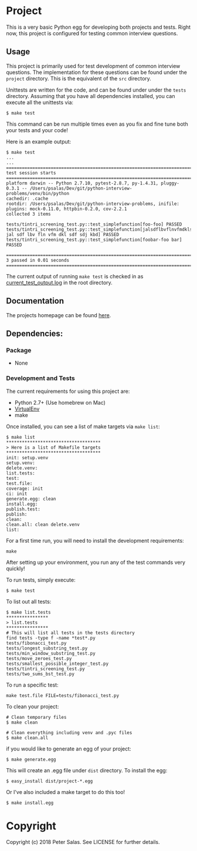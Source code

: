 # Project

This is a very basic Python egg for developing both projects and tests. Right now, this project is configured for testing common interview questions.
	
## Usage

This project is primarily used for test development of common interview questions. The implementation for these questions can be found under the ```project``` directory. This is the equivalent of the ```src``` directory.

Unittests are written for the code, and can be found under under the ```tests``` directory. Assuming that you have all dependencies installed, you can execute all the unittests via:

	$ make test
	
This command can be run multiple times even as you fix and fine tune both your tests and your code!

Here is an example output:

	$ make test
	...
	...
	========================================================================================== test session starts 	===========================================================================================
	platform darwin -- Python 2.7.10, pytest-2.8.7, py-1.4.31, pluggy-0.3.1 -- /Users/psalas/Dev/git/python-interview-problems/venv/bin/python
	cachedir: .cache
	rootdir: /Users/psalas/Dev/git/python-interview-problems, inifile:
	plugins: mock-0.11.0, httpbin-0.2.0, cov-2.2.1
	collected 3 items

	tests/tintri_screening_test.py::test_simplefunction[foo-foo] PASSED
	tests/tintri_screening_test.py::test_simplefunction[jalsdflbvflnvfmdklsdfsdjkbd-jal sdf lbv fln vfm dkl sdf sdj kbd] PASSED
	tests/tintri_screening_test.py::test_simplefunction[foobar-foo bar] PASSED

	======================================================================================== 3 passed in 0.01 seconds ========================================================================================

The current output of running `make test` is checked in as [current\_test\_output.log](./current_test_output.log) in the root directory.

## Documentation

The projects homepage can be found [here](https://github.com/gradeawarrior/python-interview-problems).

## Dependencies:

### Package

* None

### Development and Tests

The current requirements for using this project are:

* Python 2.7+ (Use homebrew on Mac)
* [VirtualEnv](https://virtualenv.pypa.io/en/stable/installation/)
* make

Once installed, you can see a list of make targets via ```make list```:

	$ make list
	************************************
	> Here is a list of Makefile targets
	************************************
	init: setup.venv
	setup.venv:
	delete.venv:
	list.tests:
	test:
	test.file:
	coverage: init
	ci: init
	generate.egg: clean
	install.egg:
	publish.test:
	publish:
	clean:
	clean.all: clean delete.venv
	list:

For a first time run, you will need to install the development requirements:

	make

After setting up your environment, you run any of the test commands very quickly!

To run tests, simply execute:

	$ make test
	
To list out all tests:

	$ make list.tests
	****************
	> list.tests
	****************
	# This will list all tests in the tests directory
	find tests -type f -name *test*.py
	tests/fibonacci_test.py
	tests/longest_substring_test.py
	tests/min_window_substring_test.py
	tests/move_zeroes_test.py
	tests/smallest_possible_integer_test.py
	tests/tintri_screening_test.py
	tests/two_sums_bst_test.py

To run a specific test:

	make test.file FILE=tests/fibonacci_test.py
	
To clean your project:

	# Clean temporary files
	$ make clean
	
	# Clean everything including venv and .pyc files
	$ make clean.all

if you would like to generate an egg of your project:

	$ make generate.egg
	
This will create an .egg file under ```dist``` directory. To install the egg:

	$ easy_install dist/project-*.egg

Or I've also included a make target to do this too!

	$ make install.egg

# Copyright

Copyright (c) 2018 Peter Salas. See LICENSE for further details.
